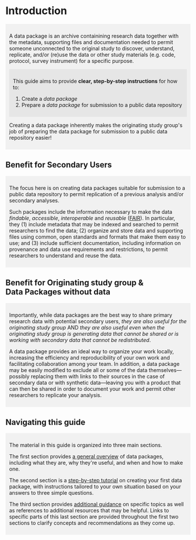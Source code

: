 # Introduction

<div markdown="1" style="background-color:rgba(0, 0, 0, 0.0470588); text-align:left; vertical-align: top; padding:10px 10px; margin-bottom: 10px;">

A data package is an archive containining research data together with the metadata,
supporting files and documentation needed to permit someone unconnected to the original 
study to discover, understand, replicate, and/or (re)use the data or other study materials
(e.g. code, protocol, survey instrument) for a specific purpose. 

<div markdown="1" style="background-color:rgba(0, 0, 0, 0.0470588); text-align:left; vertical-align: top; padding:10px 10px; margin-bottom: 10px;">

This guide aims to provide **clear, step-by-step instructions** for how to:

1. Create a *data package*
2. Prepare a *data package* for submission to a public data repository

</div>

Creating a data package inherently makes the originating study group's job of preparing the data package for submission to a
public data repository easier!

</div>

## Benefit for Secondary Users 

<div markdown="1" style="background-color:rgba(0, 0, 0, 0.0470588); text-align:left; vertical-align: top; padding:10px 10px; margin-bottom: 10px;">

The focus here is on creating data packages suitable for submission to a public data repository to permit replication of a previous analysis and/or secondary analyses. 

Such packages include the information necessary to make
the data *findable*, *accessible*, *interoperable* and *reusable*
([FAIR](https://www.go-fair.org/fair-principles/)). In particular, they (1)
include metadata that may be indexed and searched to permit researchers to
find the data; (2) organize and store data and supporting files using common,
open standards and formats that make them easy to use; and (3) include
sufficient documentation, including information on provenance and data use
requirements and restrictions, to permit researchers to understand and reuse the data.

</div>

## Benefit for Originating study group & <br>Data Packages without data

<div markdown="1" style="background-color:rgba(0, 0, 0, 0.0470588); text-align:left; vertical-align: top; padding:10px 10px; margin-bottom: 10px;">

Importantly, while data packages are the best way to share primary research
data with potential secondary users, *they are also useful for the originating 
study group* AND *they are also useful even when the originating study group is 
generating data that cannot be shared or is working with secondary data that cannot 
be redistributed*. 

A data package provides an ideal way to organize your work locally, increasing
the efficiency and reproducibility of your own work and facilitating
collaboration among your team. In addition, a data package may be easily
modified to exclude all or some of the data themselves—possibly replacing them with links to
their sources in the case of secondary data or with synthetic data—leaving you
with a product that can then be shared in order to document your work and
permit other researchers to replicate your analysis.

</div>

## Navigating this guide

<div markdown="1" style="background-color:rgba(0, 0, 0, 0.0470588); text-align:left; vertical-align: top; padding:10px 10px; margin-bottom: 10px;">

The material in this guide is organized into three main sections. 

The first section provides
[a general overview](overview/what) of data packages, including what they are,
why they're useful, and when and how to make one. 

The second section is a
[step-by-step tutorial](fit) on creating your first data package, with
instructions tailored to your own situation based on your answers to three
simple questions. 

The third section provides [additional guidance](g-and-r) on
specific topics as well as references to additional resources that may be
helpful. Links to specific parts of this last section are provided throughout the 
first two sections to clarify concepts and recommendations as they come up.  

</div>
